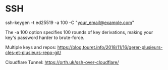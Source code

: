 # SSH

ssh-keygen -t ed25519 -a 100 -C "your_email@example.com"

The -a 100 option specifies 100 rounds of key derivations, making your key's password harder to brute-force.

Multiple keys and repos: <https://blog.touret.info/2018/11/16/gerer-plusieurs-cles-et-plusieurs-repo-git/>

Cloudflare Tunnel: <https://orth.uk/ssh-over-cloudflare/>
